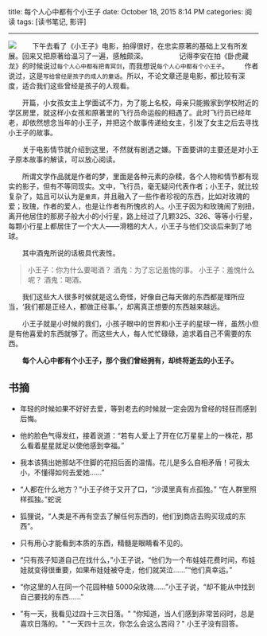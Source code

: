 title: 每个人心中都有个小王子
date: October 18, 2015 8:14 PM
categories: 阅读
tags: [读书笔记, 影评]

---

![](https://image.ponder.work/mweb/2019-12-01-15752095909508.jpg)
　　下午去看了《小王子》电影，拍得很好，在忠实原著的基础上又有所发展。回来又把原著给温习了一遍，感触颇深。
　　
　　记得李安在拍《卧虎藏龙》的时候说过`每个人心中都有把青冥剑`，而我想说`每个人心中都有个小王子`。
　　作者说过，这是`写给曾经是孩子的成人的童话`。所以，不论文章还是电影，都比较有深度，适合我们这些曾经是孩子的人观看。
<!--more-->
　　开篇，小女孩女主上学面试不力，为了能上名校，母亲只能搬家到学校附近的学区房里，就这样小女孩和原著里的飞行员命运般的相遇了。此时飞行员已经年老，却依然想念当年的小王子，并把这个故事传递给女主，引发了女主之后去寻找小王子的故事。

　　关于电影情节就介绍到这里，不然就有剧透之嫌。下面要讲的主要还是对小王子原本故事的解读，可以放心阅读。

　　所谓文学作品就是作者的梦，里面是各种元素的杂糅，各个人物和情节都有现实的影子，但有不等同现实。文中，飞行员，毫无疑问代表作者；小王子，就比较复杂了，姑且可以认为是`童真`，并且融入了一些作者珍视的东西，比如对玫瑰的爱；玫瑰，作者的爱人，也是让作者有所愧疚的人。小王子因为和玫瑰闹了别扭，离开他居住的那房子般大小的小行星，路上经过了几颗325、326、等等小行星，每颗小行星上都居住了一个大人——滑稽的大人，小王子与他们交谈后来到了地球。

　　其中酒鬼所说的话极具代表性。

> 小王子：你为什么要喝酒？
> 酒鬼：为了忘记羞愧的事。
> 小王子：羞愧什么呢？
> 酒鬼：喝酒。

　　我们这些大人很多时候就是这么奇怪，好像自己每天做的东西都是理所应当，‘我们都是正经人，都做正经事。’，却离真正想要的东西越来越远。

　　小王子就是小时候的我们，小孩子眼中的世界和小王子的星球一样，虽然小但是有他喜爱的东西就够了。而这些大人，每人忙忙碌碌，追求着自己不需要的东西。

　　**每个人心中都有个小王子，那个我们曾经拥有，却终将逝去的小王子。**

## 书摘
- 年轻的时候如果不好好去爱，等到老去的时候就一定会因为曾经的轻狂而感到后悔。

- 他的脸色气得发红，接着说道：“若有人爱上了开在亿万星星上的一株花，那么看着星星就足以使他感到幸福。”

- 我本该猜出她那站不住脚的花招后面的温情。花儿是多么自相矛盾！可我太小，不懂得如何去爱她……”

- “人都在什么地方？”小王子终于又开了口，“沙漠里真有点孤独。” “在人群里照样孤独。”蛇说

- 狐狸说，“人类是不再有空去了解任何东西的，他们到商店去购买现成的东西”。

- 只有用心才能看到本质的东西，精髓是眼睛看不见的。

- “只有孩子知道自己在找什么，”小王子说，“他们为一个布娃娃花费时间，布娃娃就变得很重要，如果布娃娃被夺走，他们就哭泣……”“他们真幸运。”

- “你这里的人在同一个花园种植 5000朵玫瑰……”小王子说，“却不能从中找到自己要找的东西……”

- "有一天，我看见过四十三次日落。"
  "你知道，当人们感到非常苦闷时，总是喜欢日落的。"
  "一天四十三次，你怎么会这么苦闷？"
  小王子没有回答。

<!--![](http://img-storage.qiniudn.com/15-10-18/2653650.jpg)-->


